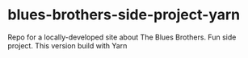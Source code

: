 # blues-brothers-side-project-yarn
Repo for a locally-developed site about The Blues Brothers. Fun side project. This version build with Yarn
